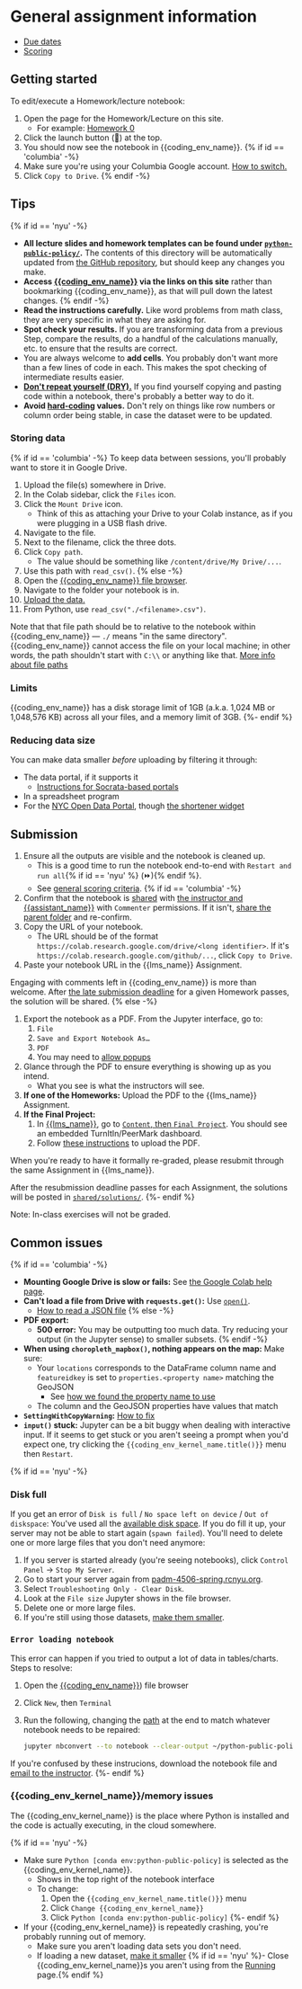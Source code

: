 # General assignment information

- [Due dates](syllabus.md#schedule)
- [Scoring](syllabus.md#assignment-scoring)

## Getting started

To edit/execute a Homework/lecture notebook:

1. Open the page for the Homework/Lecture on this site.
   - For example: [Homework 0](hw_0.ipynb)
1. Click the launch button (🚀) at the top.
1. You should now see the notebook in {{coding_env_name}}.
{% if id == 'columbia' -%}
1. Make sure you're using your Columbia Google account. [How to switch.](https://support.google.com/accounts/answer/1721977)
1. Click `Copy to Drive`.
{% endif -%}

## Tips

{% if id == 'nyu' -%}
- **All lecture slides and homework templates can be found under [`python-public-policy/`]({{coding_env_url}}).** The contents of this directory will be automatically updated from [the GitHub repository](https://github.com/afeld/python-public-policy/tree/{{school_slug}}), but should keep any changes you make.
- **Access [{{coding_env_name}}]({{coding_env_url}}) via the links on this site** rather than bookmarking {{coding_env_name}}, as that will pull down the latest changes.
{% endif -%}
- **Read the instructions carefully.** Like word problems from math class, they are very specific in what they are asking for.
- **Spot check your results.** If you are transforming data from a previous Step, compare the results, do a handful of the calculations manually, etc. to ensure that the results are correct.
- You are always welcome to **add cells**. You probably don't want more than a few lines of code in each. This makes the spot checking of intermediate results easier.
- **[Don't repeat yourself (DRY).](https://dzone.com/articles/is-your-code-dry-or-wet)** If you find yourself copying and pasting code within a notebook, there's probably a better way to do it.
- **Avoid [hard-coding](https://www.quora.com/What-does-hard-coded-something-mean-in-computer-programming-context) values.** Don't rely on things like row numbers or column order being stable, in case the dataset were to be updated.

### Storing data

{% if id == 'columbia' -%}
To keep data between sessions, you'll probably want to store it in Google Drive.

1. Upload the file(s) somewhere in Drive.
1. In the Colab sidebar, click the `Files` icon.
1. Click the `Mount Drive` icon.
   - Think of this as attaching your Drive to your Colab instance, as if you were plugging in a USB flash drive.
1. Navigate to the file.
1. Next to the filename, click the three dots.
1. Click `Copy path`.
   - The value should be something like `/content/drive/My Drive/...`.
1. Use this path with `read_csv()`.
{% else -%}
1. Open the [{{coding_env_name}} file browser]({{coding_env_url}}).
1. Navigate to the folder your notebook is in.
1. [Upload the data.](https://tljh.jupyter.org/en/latest/howto/content/add-data.html#adding-data-from-your-local-machine)
1. From Python, use `read_csv("./<filename>.csv")`.

Note that that file path should be to relative to the notebook within {{coding_env_name}} — `./` means "in the same directory". {{coding_env_name}} cannot access the file on your local machine; in other words, the path shouldn't start with `C:\\` or anything like that. [More info about file paths](https://www.codecademy.com/resources/docs/general/file-paths)

### Limits

{{coding_env_name}} has a disk storage limit of 1GB (a.k.a. 1,024 MB or 1,048,576 KB) across all your files, and a memory limit of 3GB.
{%- endif %}

### Reducing data size

You can make data smaller _before_ uploading by filtering it through:

- The data portal, if it supports it
  - [Instructions for Socrata-based portals](https://support.socrata.com/hc/en-us/articles/202950808-Creating-a-Filtered-View)
- In a spreadsheet program
- For the [NYC Open Data Portal](https://opendata.cityofnewyork.us/), though [the shortener widget](shorten.md)

## Submission

1. Ensure all the outputs are visible and the notebook is cleaned up.
   - This is a good time to run the notebook end-to-end with `Restart and run all`{% if id == 'nyu' %} (⏩){% endif %}.
   - See [general scoring criteria](syllabus.md#assignment-scoring).
{% if id == 'columbia' -%}
1. Confirm that the notebook is [shared](https://research.google.com/colaboratory/faq.html#notebook-storage) with [the instructor and {{assistant_name}}](syllabus.md#instructor-information) with `Commenter` permissions. If it isn't, [share the parent folder](hw_0.ipynb#one-time-setup) and re-confirm.
1. Copy the URL of your notebook.
   - The URL should be of the format `https://colab.research.google.com/drive/<long identifier>`. If it's `https://colab.research.google.com/github/...`, click `Copy to Drive`.
1. Paste your notebook URL in the {{lms_name}} Assignment.

Engaging with comments left in {{coding_env_name}} is more than welcome. After [the late submission deadline](syllabus.md#schedule) for a given Homework passes, the solution will be shared.
{% else -%}
1. Export the notebook as a PDF. From the Jupyter interface, go to:
   1. `File`
   1. `Save and Export Notebook As…`
   1. `PDF`
   1. You may need to [allow popups](https://support.google.com/chrome/answer/95472)
1. Glance through the PDF to ensure everything is showing up as you intend.
   - What you see is what the instructors will see.
1. **If one of the Homeworks:** Upload the PDF to the {{lms_name}} Assignment.
1. **If the Final Project:**
   1. In [{{lms_name}}]({{lms_url}}), go to [`Content`, then `Final Project`](https://brightspace.nyu.edu/d2l/le/lessons/366164/topics/9977658). You should see an embedded TurnItIn/PeerMark dashboard.
   1. Follow [these instructions](https://help.turnitin.com/feedback-studio/d2l/LTI13/student/submitting-a-paper/submitting-a-paper.htm) to upload the PDF.

When you're ready to have it formally re-graded, please resubmit through the same Assignment in {{lms_name}}.

After the resubmission deadline passes for each Assignment, the solutions will be posted in [`shared/solutions/`](https://padm-4506-spring.rcnyu.org/user-redirect/tree/shared/solutions/).
{%- endif %}

Note: In-class exercises will not be graded.

## Common issues

{% if id == 'columbia' -%}
- **Mounting Google Drive is slow or fails:** See [the Google Colab help page](https://research.google.com/colaboratory/faq.html#drive-timeout).
- **Can't load a file from Drive with `requests.get()`:** Use [`open()`](https://docs.python.org/3/tutorial/inputoutput.html#reading-and-writing-files).
  - [How to read a JSON file](https://www.freecodecamp.org/news/python-parse-json-how-to-read-a-json-file/#how-to-parse-and-read-a-json-file-in-python)
{% else -%}
- **PDF export:**
  - **500 error:** You may be outputting too much data. Try reducing your output (in the Jupyter sense) to smaller subsets.
{% endif -%}
- **When using `choropleth_mapbox()`, nothing appears on the map:** Make sure:
  - Your `locations` corresponds to the DataFrame column name and `featureidkey` is set to `properties.<property name>` matching the GeoJSON
    - See [how we found the property name to use](lecture_3.ipynb#map-complaint-counts-by-cd)
  - The column and the GeoJSON properties have values that match
- **`SettingWithCopyWarning`:** [How to fix](https://www.dataquest.io/blog/settingwithcopywarning/)
- **`input()` stuck:** Jupyter can be a bit buggy when dealing with interactive input. If it seems to get stuck or you aren't seeing a prompt when you'd expect one, try clicking the `{{coding_env_kernel_name.title()}}` menu then `Restart`.

{% if id == 'nyu' -%}
### Disk full

If you get an error of `Disk is full` / `No space left on device` / `Out of diskspace`: You've used all the [available disk space](#limits). If you do fill it up, your server may not be able to start again (`spawn failed`). You'll need to delete one or more large files that you don't need anymore:

1. If you server is started already (you're seeing notebooks), click `Control Panel` -> `Stop My Server`.
1. Go to start your server again from [padm-4506-spring.rcnyu.org](https://padm-4506-spring.rcnyu.org).
1. Select `Troubleshooting Only - Clear Disk`.
1. Look at the `File size` Jupyter shows in the file browser.
1. Delete one or more large files.
1. If you're still using those datasets, [make them smaller](#reducing-data-size).

### `Error loading notebook`

This error can happen if you tried to output a lot of data in tables/charts. Steps to resolve:

1. Open the [{{coding_env_name}}]({{coding_env_url}})) file browser
1. Click `New`, then `Terminal`
1. Run the following, changing the [path](https://www.codecademy.com/resources/docs/general/file-paths) at the end to match whatever notebook needs to be repaired:

   ```sh
   jupyter nbconvert --to notebook --clear-output ~/python-public-policy/hw_<NUMBER>.ipynb
   ```

If you're confused by these instrucions, download the notebook file and [email to the instructor](syllabus.md#instructor-information).
{%- endif %}

### {{coding_env_kernel_name}}/memory issues

The {{coding_env_kernel_name}} is the place where Python is installed and the code is actually executing, in the cloud somewhere.

{% if id == 'nyu' -%}
- Make sure `Python [conda env:python-public-policy]` is selected as the {{coding_env_kernel_name}}.
  - Shows in the top right of the notebook interface
  - To change:
    1. Open the `{{coding_env_kernel_name.title()}}` menu
    1. Click `Change {{coding_env_kernel_name}}`
    1. Click `Python [conda env:python-public-policy]`
{%- endif %}
- If your {{coding_env_kernel_name}} is repeatedly crashing, you're probably running out of memory.
  - Make sure you aren't loading data sets you don't need.
  - If loading a new dataset, [make it smaller](#reducing-data-size)
  {% if id == 'nyu' %}- Close {{coding_env_kernel_name}}s you aren't using from the [Running](https://padm-4506-spring.rcnyu.org/user-redirect/tree#running) page.{% endif %}
